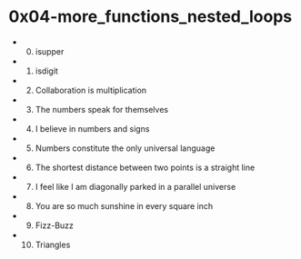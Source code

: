 # 0x04-more_functions_nested_loops

- 0. isupper
- 1. isdigit 
- 2. Collaboration is multiplication 
- 3. The numbers speak for themselves 
- 4. I believe in numbers and signs 
- 5. Numbers constitute the only universal language 
- 6. The shortest distance between two points is a straight line 
- 7. I feel like I am diagonally parked in a parallel universe 
- 8. You are so much sunshine in every square inch 
- 9. Fizz-Buzz 
- 10. Triangles 
